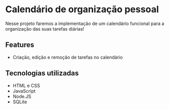 # Calendário de organização pessoal

Nesse projeto faremos a implementação de um calendário funcional para a organização das suas tarefas diárias!

## Features

- Criação, edição e remoção de tarefas no calendário

## Tecnologias utilizadas

- HTML e CSS
- JavaScript
- Node.JS
- SQLite

